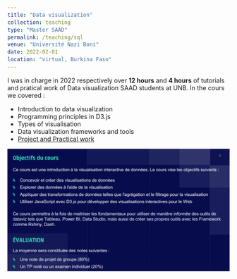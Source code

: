 ```yaml
---
title: "Data visualization"
collection: teaching
type: "Master SAAD"
permalink: /teaching/sql
venue: "Université Nazi Boni"
date: 2022-02-01
location: "virtual, Burkina Faso"
---
```


I was in charge in 2022 respectively over **12 hours** and **4 hours** of tutorials and pratical work of Data visualization SAAD students at UNB.
In the cours we covered :

* Introduction to data visualization
* Programming principles in D3.js
* Types of visualisation
* Data visualization frameworks and tools 
* [Project and Practical work](https://armelsoubeiga.github.io/Cours/dataviz/2021/12/01/Visualisation-des-donn%C3%A9es.html)

![transcript](/images/dataviz.png)
